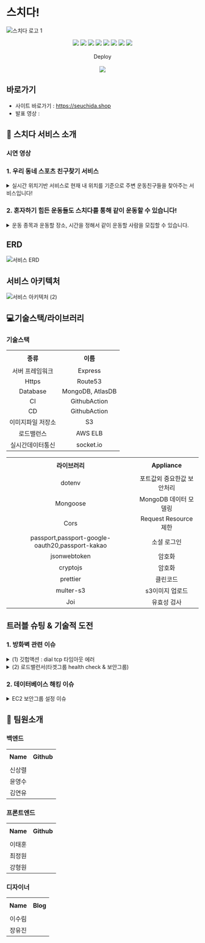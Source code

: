 # 스치다!
  ![스치다 로고 1](https://practice2082.s3.ap-northeast-2.amazonaws.com/Slide+16_9+-+1+(4).png)




<p align='center'>
  <img src='https://img.shields.io/badge/Javascript-ES6-yellow?logo=javascript'/>
  <img src='https://img.shields.io/badge/Node.js-v16.14.2-green?logo=Node.js'/>
  <img src='https://img.shields.io/badge/Express-v4.17.3-black?logo=Express'/>
  <img src='https://img.shields.io/badge/MongoDB-v4.2.19-green?logo=mongodb'/>
  <img src='https://img.shields.io/badge/prettier-v2.5.1-pink?logo=prettier'/>
  <img src='https://img.shields.io/badge/Passport-v0.5.2-green?logo=passport'/>
  <img src='https://img.shields.io/badge/socket.io-v4.4.1-white?logo=Socket.io'/>
  <img src="https://img.shields.io/badge/Json Web Token-v8.5.1-8a8a8a?logo=JSON Web Tokens&logoColor=white" />
  </br></br>
  Deploy
  </br></br>
  <img src="https://img.shields.io/badge/Git hub-000000?logo=Github&logoColor=white" />
  
</p>

## 바로가기
- 사이트 바로가기 : https://seuchida.shop
- 발표 영상 : 

## 🎉 스치다 서비스 소개

### 시연 영상


### 1. 우리 동네 스포츠 친구찾기 서비스
<details> <summary>실시간 위치기반 서비스로 현재 내 위치를 기준으로 주변 운동친구들을 찾아주는 서비스입니다!</summary> <div markdown="1"> <img width='25%' src='https://practice2082.s3.ap-northeast-2.amazonaws.com/%EB%A6%AC%EB%93%9C%EB%AF%B8+%EC%9D%B4%EB%AF%B8%EC%A7%801.png'> </div> </details>


### 2. 혼자하기 힘든 운동들도 스치다를 통해 같이 운동할 수 있습니다!
<details> <summary>운동 종목과 운동할 장소, 시간을 정해서 같이 운동할 사람을 모집할 수 있습니다.</summary> <img width='25%' src='https://practice2082.s3.ap-northeast-2.amazonaws.com/%EB%A6%AC%EB%93%9C%EB%AF%B8+%EC%9D%B4%EB%AF%B8%EC%A7%802.png'> </details>

## ERD
![서비스 ERD](https://practice2082.s3.ap-northeast-2.amazonaws.com/%EC%8A%A4%ED%81%AC%EB%A6%B0%EC%83%B7+2022-05-30+%EC%98%A4%ED%9B%84+4.37.48.png)

## 서비스 아키텍처   

![서비스 아키텍처 (2)](https://practice2082.s3.ap-northeast-2.amazonaws.com/%EC%95%84%ED%82%A4%ED%83%9D%EC%B3%90+%EC%9D%B4%EB%AF%B8%EC%A7%80.PNG)

## &#128187;기술스택/라이브러리
### 기술스택
<table width = "200" style="text-align:center;" >
  <tr>
    <th height = "40"> 종류</th>
    <th height = "40">이름</th>

  </tr>
  <tr>
    <td>서버 프레임워크</td>
    <td>Express</td>
  </tr>
  <tr>
    <td>Https</td>
    <td>Route53</td>
  </tr>
  <tr>
    <td >Database</td>
    <td>MongoDB, AtlasDB</td>
  </tr>
  <tr>
    <td >CI</td>
    <td>GithubAction</td>
  </tr>
  <tr>
    <td >CD</td>
    <td>GithubAction</td>
  </tr>
  <tr>
    <td >이미지파일 저장소</td>
    <td>S3</td>
  </tr>
  <tr>
    <td >로드밸런스</td>
    <td>AWS ELB</td>
  </tr>
  <tr>
    <td >실시간데이터통신</td>
    <td>socket.io</td>
  </tr>

<table width = "200" style="text-align:center;" >
  <tr>
    <th height = "40">라이브러리</th>
    <th height = "40">Appliance</th>

  </tr>
  <tr>
    <td >dotenv</td>
    <td>포트값외 중요한값 보안처리</td>
  </tr>
  <tr>
    <td >Mongoose</td>
    <td>MongoDB 데이터 모델링</td>
  </tr>
  <tr>
    <td >Cors</td>
    <td>Request Resource 제한</td>
  </tr>
   <tr>
    <td>passport,passport-google-oauth20,passport-kakao</td>
    <td> 소셜 로그인 </td>
  </tr>
  <tr>
    <td >jsonwebtoken</td>
    <td> 암호화 </td>
  </tr>
  <tr>
    <td>cryptojs</td>
    <td> 암호화 </td>
  </tr>
   <tr>
    <td>prettier</td>
    <td> 클린코드 </td>
  </tr>
  <tr>
    <td>multer-s3</td>
    <td> s3이미지 업로드 </td>
  </tr>
  <tr>
    <td>Joi
</td>
    <td> 유효성 검사 </td>
  </tr>
</table>

## 트러블 슈팅 & 기술적 도전 
### 1. 방화벽 관련 이슈
<details> <summary>(1) 깃헙액션 : dial tcp 타임아웃 에러</summary> 깃헙액션 : dial tcp 타임아웃 에러가 있었습니다. 에러 관련 검색 후 가장 흔한 원인은 방화벽 문제로 파악이 되었으나, 방화벽 설정을 해두지 않았기 때문에 그 다음 해결방안으로 보안그룹 부분을 살펴보았습니다. 저희 팀은 작업 초기에 보안그룹 설정으로 인해 데이터베이스를 해킹된 적이 있어 팀원들의 IP로만 포트만 열어두었습니다. 하지만 이로 인해 i/o time out 에러가 발생하여, CD 과정에서 build가  실패하게 되었다는 것을 파악했습니다. 이를 해결하기 위해 IP를 확장해주었고, 성공적으로 CICD 파이프라인을 구축할 수 있었습니다. </details>
<details> <summary>(2) 로드밸런서(타겟그룹 health check & 보안그룹)</summary> 로드밸런서(타겟그룹 health check & 보안그룹) : 로드밸런서를 사용하기위해서는 먼저 타켓그룹(어떤 ec2에서 사용을 할것인지)를 지정해줘야하는데, 그때 헬시체크가 진행됩니다. 클라이언트로부터 데이터가 넘어오면서 로드밸런서를 통해 서버로 넘어오는데 이때 통과를 해서 health check 엔드포인트로 접속이 가능해야 health check가 됩니다. 이 부분에서도 역시나 보안그룹의 포트 설정이 필요했는데 이때 로드벨런서의 보안그룹과 타겟그룹의 보안그룹이 달라야했으며, 타겟그룹내의 각  ec2의 보안그룹은 동일해야 했습니다. 이또한 데이터베이스의 해킹경험으로 인해 모든 사람들이 접근하지 못하게 막음으로 인해서 생겼던 이슈였습니다. 443포트와 80포트 22포트를 상황에 맞게 열어줌으로써 문제를 해결했습니다. </details>

### 2. 데이터베이스 해킹 이슈
<details> <summary>EC2 보안그룹 설정 이슈</summary> 초반 작업에서 서버 내부에 몽고디비를 설치하고 사용자 계정을 생성하여 robo3T를 사용하여 데이터를 관리하던 중, 전체 데이터 손실과 경고 메시지를 확인했습니다. 확인 결과, 이는 EC2서버의 보안그룹 설정 미흡으로 인해 해커가 서버 접속을 통해 아이디 및 비밀번호를 알아내어 발생한 결과로 나타났습니다. 추가 데이터 손해를 방지하기 위해 보안그룹 포트, IP를 작업자(팀원)들로 하여 기존 보안 수준을 강화했습니다.
 </details>

## 📌 팀원소개
### 백엔드
<table width = "200" style="text-align:center;" >
  <tr>
    <th height = "40"> Name</th>
    <th height = "40"> Github</th>
  </tr>
  <tr>
    <td> 신상렬 </td>
    <td>  </td>
  </tr>
  <tr>
    <td> 윤영수 </td>
    <td>  </td>
  </tr>
  <tr>
    <td> 김연유 </td>
    <td>  </td>
  </tr>
</table>
  
### 프론트엔드
<table width = "200" style="text-align:center;" >
  <tr>
    <th height = "40"> Name</th>
    <th height = "40">Github</th>
  </tr>
  <tr>
    <td> 이태훈 </td>
    <td>  </td>
  </tr>
  <tr>
    <td> 최정원 </td>
    <td>  </td>
  </tr>
  <tr>
    <td> 강형원 </td>
    <td>  </td>
  </tr>
</table>

### 디자이너
<table width = "200" style="text-align:center;" >
  <tr>
    <th height = "40"> Name</th>
    <th height = "40">Blog</th>
  </tr>
  <tr>
    <td> 이수림 </td>
    <td>  </td>
  </tr>
  <tr>
    <td>장유진</td>
    <td>  </td>
  </tr>
</table>
